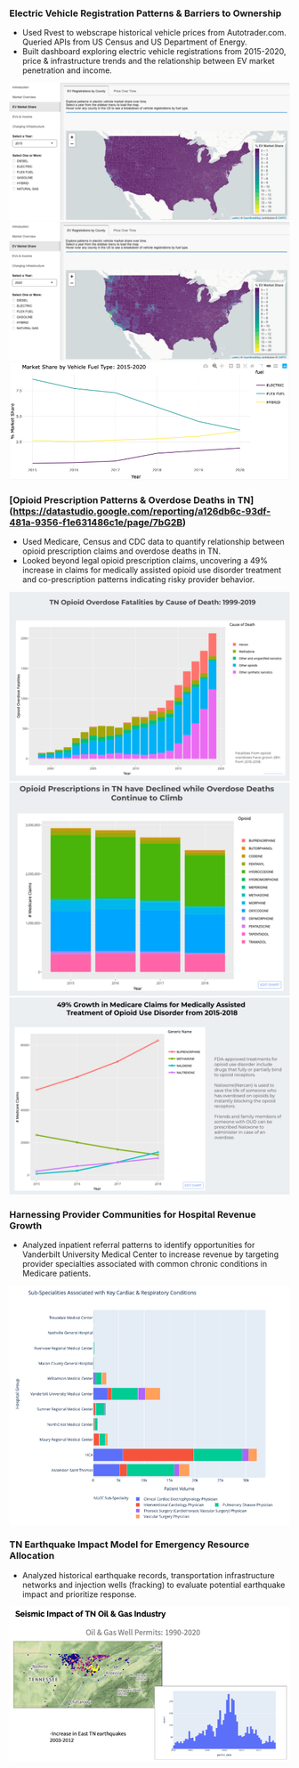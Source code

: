 ### Electric Vehicle Registration Patterns & Barriers to Ownership

- Used Rvest to webscrape historical vehicle prices from Autotrader.com. Queried APIs from US Census and US Department of Energy. 
- Built  dashboard exploring electric vehicle registrations from 2015-2020, price & infrastructure trends and the relationship between EV market penetration and income.

![](/images/ev_reg_2015.png)
![](/images/ev_reg_2020.png)
![](/images/market_share_fuel_type_2015-2020.png)

### [Opioid Prescription Patterns & Overdose Deaths in TN] (https://datastudio.google.com/reporting/a126db6c-93df-481a-9356-f1e631486c1e/page/7bG2B)

- Used Medicare, Census and CDC data to quantify relationship between opioid prescription claims and overdose deaths in TN.
- Looked beyond legal opioid prescription claims, uncovering a 49% increase in claims for medically assisted opioid use disorder treatment and co-prescription patterns indicating risky provider behavior.

![](/images/od_cause_of_death.png)
![](/images/opioid_rx_decline.png)
![](/images/oud_treatment_claims.png)

### Harnessing Provider Communities for Hospital Revenue Growth   

- Analyzed inpatient referral patterns to identify opportunities for Vanderbilt University Medical Center to increase revenue by targeting provider specialties associated with common chronic conditions in Medicare patients.

![](/images/vandy_specialty_opps.png)


### TN Earthquake Impact Model for Emergency Resource Allocation   

- Analyzed historical earthquake records, transportation infrastructure networks and injection wells (fracking) to evaluate potential earthquake impact and prioritize response.

![](/images/earthquakes.png)
